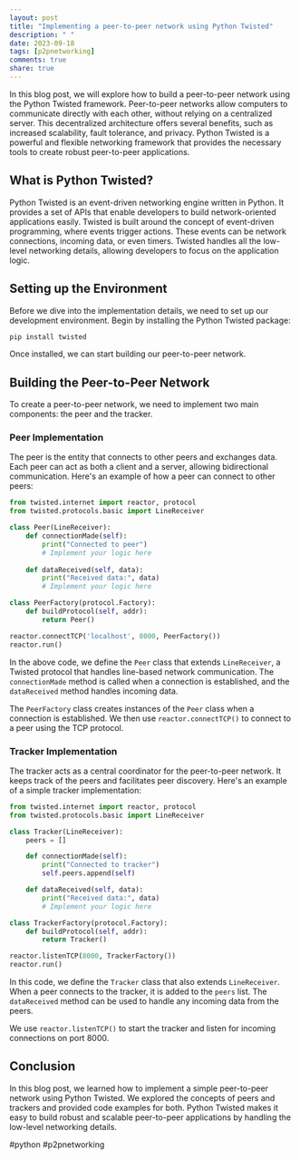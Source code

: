 ```yaml
---
layout: post
title: "Implementing a peer-to-peer network using Python Twisted"
description: " "
date: 2023-09-18
tags: [p2pnetworking]
comments: true
share: true
---
```


In this blog post, we will explore how to build a peer-to-peer network using the Python Twisted framework. Peer-to-peer networks allow computers to communicate directly with each other, without relying on a centralized server. This decentralized architecture offers several benefits, such as increased scalability, fault tolerance, and privacy. Python Twisted is a powerful and flexible networking framework that provides the necessary tools to create robust peer-to-peer applications.

## What is Python Twisted?

Python Twisted is an event-driven networking engine written in Python. It provides a set of APIs that enable developers to build network-oriented applications easily. Twisted is built around the concept of event-driven programming, where events trigger actions. These events can be network connections, incoming data, or even timers. Twisted handles all the low-level networking details, allowing developers to focus on the application logic.

## Setting up the Environment

Before we dive into the implementation details, we need to set up our development environment. Begin by installing the Python Twisted package:

```python
pip install twisted
```

Once installed, we can start building our peer-to-peer network.

## Building the Peer-to-Peer Network

To create a peer-to-peer network, we need to implement two main components: the peer and the tracker. 

### Peer Implementation

The peer is the entity that connects to other peers and exchanges data. Each peer can act as both a client and a server, allowing bidirectional communication. Here's an example of how a peer can connect to other peers:

```python
from twisted.internet import reactor, protocol
from twisted.protocols.basic import LineReceiver

class Peer(LineReceiver):
    def connectionMade(self):
        print("Connected to peer")
        # Implement your logic here
        
    def dataReceived(self, data):
        print("Received data:", data)
        # Implement your logic here

class PeerFactory(protocol.Factory):
    def buildProtocol(self, addr):
        return Peer()

reactor.connectTCP('localhost', 8000, PeerFactory())
reactor.run()
```

In the above code, we define the `Peer` class that extends `LineReceiver`, a Twisted protocol that handles line-based network communication. The `connectionMade` method is called when a connection is established, and the `dataReceived` method handles incoming data.

The `PeerFactory` class creates instances of the `Peer` class when a connection is established. We then use `reactor.connectTCP()` to connect to a peer using the TCP protocol.

### Tracker Implementation

The tracker acts as a central coordinator for the peer-to-peer network. It keeps track of the peers and facilitates peer discovery. Here's an example of a simple tracker implementation:

```python
from twisted.internet import reactor, protocol
from twisted.protocols.basic import LineReceiver

class Tracker(LineReceiver):
    peers = []

    def connectionMade(self):
        print("Connected to tracker")
        self.peers.append(self)

    def dataReceived(self, data):
        print("Received data:", data)
        # Implement your logic here

class TrackerFactory(protocol.Factory):
    def buildProtocol(self, addr):
        return Tracker()

reactor.listenTCP(8000, TrackerFactory())
reactor.run()
```

In this code, we define the `Tracker` class that also extends `LineReceiver`. When a peer connects to the tracker, it is added to the `peers` list. The `dataReceived` method can be used to handle any incoming data from the peers.

We use `reactor.listenTCP()` to start the tracker and listen for incoming connections on port 8000.

## Conclusion

In this blog post, we learned how to implement a simple peer-to-peer network using Python Twisted. We explored the concepts of peers and trackers and provided code examples for both. Python Twisted makes it easy to build robust and scalable peer-to-peer applications by handling the low-level networking details.

#python #p2pnetworking